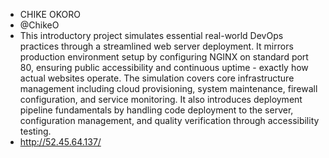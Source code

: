 * CHIKE OKORO
* @ChikeO
* This introductory project simulates essential real-world DevOps practices through a streamlined web server deployment.
  It mirrors production environment setup by configuring NGINX on standard port 80, ensuring public accessibility and continuous uptime - exactly how actual websites operate.
  The simulation covers core infrastructure management including cloud provisioning, system maintenance, firewall configuration, and service monitoring.
  It also introduces deployment pipeline fundamentals by handling code deployment to the server, configuration management, and quality verification through
  accessibility testing.
* http://52.45.64.137/


